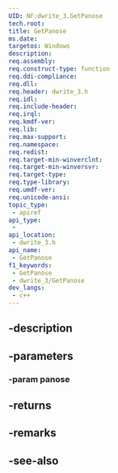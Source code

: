 ```yaml
---
UID: NF:dwrite_3.GetPanose
tech.root: 
title: GetPanose
ms.date: 
targetos: Windows
description: 
req.assembly: 
req.construct-type: function
req.ddi-compliance: 
req.dll: 
req.header: dwrite_3.h
req.idl: 
req.include-header: 
req.irql: 
req.kmdf-ver: 
req.lib: 
req.max-support: 
req.namespace: 
req.redist: 
req.target-min-winverclnt: 
req.target-min-winversvr: 
req.target-type: 
req.type-library: 
req.umdf-ver: 
req.unicode-ansi: 
topic_type:
 - apiref
api_type:
 - 
api_location:
 - dwrite_3.h
api_name:
 - GetPanose
f1_keywords:
 - GetPanose
 - dwrite_3/GetPanose
dev_langs:
 - c++
---
```


## -description

## -parameters

### -param panose

## -returns

## -remarks

## -see-also

